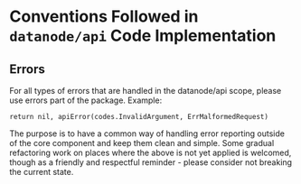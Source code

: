 # Conventions Followed in `datanode/api` Code Implementation

## Errors

For all types of errors that are handled in the datanode/api scope, please use errors part of the package.
Example:

```
return nil, apiError(codes.InvalidArgument, ErrMalformedRequest)
```

The purpose is to have a common way of handling error reporting outside of the core component and keep them clean and simple.
Some gradual refactoring work on places where the above is not yet applied is welcomed, though as a friendly and respectful reminder - please consider not breaking the current state.

### 
